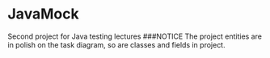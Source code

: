 # JavaMock
Second project for Java testing lectures
###NOTICE
The project entities are in polish on the task diagram, so are classes and fields in project.
